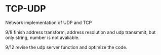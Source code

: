# TCP-UDP

Network implementation of UDP and TCP

9/8 finish address transform, address resolution and udp transmmit, but only string, number is not avaliable.

9/12 revise the udp server function and optimize the code.
